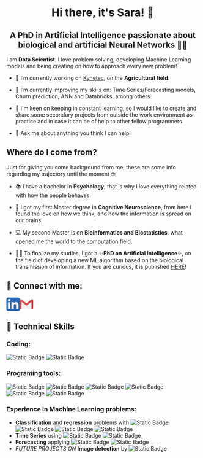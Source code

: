 <h1 align="center"> Hi there, it's Sara! 👋 </h1>

<h2 align="center">A PhD in Artificial Intelligence passionate about biological and artificial Neural Networks 👩‍💻 </h2>

I am **Data Scientist**. I love problem solving, developing Machine Learning models and being creating on how to approach every new problem!

- 🔭 I’m currently working on <a href="https://www.kynetec.com/">Kynetec</a>, on the **Agricultural field**.
  
- 🌱 I’m currently improving my skills on: Time Series/Forecasting models, Churn prediction, ANN and Databricks, among others.
  
- 👯 I'm keen on keeping in constant learning, so I would like to create and share some secondary projects from outside the work environment as practice and in case it can be of help to other fellow programmers.

- 💬 Ask me about anything you think I can help!


## Where do I come from?
Just for giving you some background from me, these are some info regarding my trajectory until the moment 🤓:
- 📚 I have a bachelor in **Psychology**, that is why I love everything related with how the people behaves.
  
- 🧠 I got my first Master degree in **Cognitive Neuroscience**, from here I found the love on how we think, and how the information is spread on our brains.
  
- 💻 My second Master is on **Bioinformatics and Biostatistics**, what opened me the world to the computation field.
  
- 👩‍🎓 To finalize my studies, I got a ✨**PhD on Artificial Intelligence**✨, on the field of developing a new ML algorithm based on the biological transmission of information. If you are curious, it is published <a href="https://ruc.udc.es/dspace/handle/2183/33359/">HERE</a>!


## 🤝 Connect with me:
<a href="https://www.linkedin.com/in/saraalvarezgonzalez/"><img align="left" src="icons/linkedin.png" alt="Sara Alvarez Gonzalez | LinkedIn" width="35px"/></a>
<a href="mailto:saraalvarezglez@gmail.com"><img align="left" src="icons/gmail.png" alt="Sara Alvarez Gonzalez | Gmail" width="35px"/></a>
</br>
</br>

## 💼 Technical Skills
### Coding: 
![Static Badge](https://img.shields.io/badge/coding-python-blue)
![Static Badge](https://img.shields.io/badge/coding-R-blue)

### Programing tools:
![Static Badge](https://img.shields.io/badge/programming%20tools-Azure%20Databricks-orange)
![Static Badge](https://img.shields.io/badge/programming%20tools-DVC-orange)
![Static Badge](https://img.shields.io/badge/programming%20tools-Bitbucket-orange)
![Static Badge](https://img.shields.io/badge/programming%20tools-Jira-orange)
![Static Badge](https://img.shields.io/badge/programming%20tools-Tensorflow-orange)
![Static Badge](https://img.shields.io/badge/programming%20tools-Pyspark-orange)

### Experience in Machine Learning problems:
- **Classification** and **regression** problems with 
![Static Badge](https://img.shields.io/badge/ML-Artificial%20Neural%20Networks-green)
![Static Badge](https://img.shields.io/badge/ML-Genetical%20algorithm-green)
![Static Badge](https://img.shields.io/badge/ML-XGBoost-green)
![Static Badge](https://img.shields.io/badge/ML-Random%20Forest-green)
- **Time Series** using 
![Static Badge](https://img.shields.io/badge/ML-ARIMA-green)
![Static Badge](https://img.shields.io/badge/ML-MLForecast-green)
- **Forecasting** applying 
![Static Badge](https://img.shields.io/badge/ML-LSTM-green)
![Static Badge](https://img.shields.io/badge/ML-LSTM+Autoencoder-green)
- *FUTURE PROJECTS ON* **Image detection** by ![Static Badge](https://img.shields.io/badge/ML-Convolutional%20Neural%20Networks-green)
